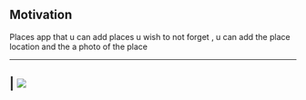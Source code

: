 ## Motivation
Places app that u can add places u wish to not forget , u can add the place location and the a photo of the place 


---------------

| [![](https://github.com/Nader-mech/places-app/blob/master/demo/Places.gif?raw=true)]()  
---------------

